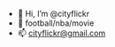 - 👋 Hi, I’m @cityflickr
- 👀 football/nba/movie
- 📫 cityflickr@gmail.com

<!---
cityflickr/cityflickr is a ✨ special ✨ repository because its `README.md` (this file) appears on your GitHub profile.
You can click the Preview link to take a look at your changes.
--->
